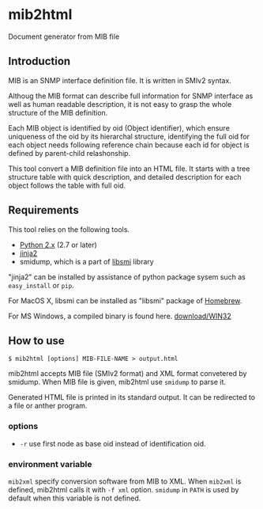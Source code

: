 # mib2html

Document generator from MIB file

## Introduction

MIB is an SNMP interface definition file.
It is written in SMIv2 syntax.

Althoug the MIB format can describe full information
for SNMP interface as well as human readable description,
it is not easy to grasp the whole structure of the MIB definition.

Each MIB object is identified by oid (Object identifier),
which ensure uniqueness of the oid by its hierarchal structure,
identifying the full oid for each object needs following
reference chain because each id for object is defined
by parent-child relashonship.

This tool convert a MIB definition file into an HTML file.
It starts with a tree structure table with quick description,
and detailed description for each object follows the table
with full oid.

## Requirements

This tool relies on the following tools.

* [Python 2.x](http://www.python.org) (2.7 or later)
* [jinja2](http://jinja.pocoo.org/)
* smidump, which is a part of [libsmi](http://www.ibr.cs.tu-bs.de/projects/libsmi/) library

"jinja2" can be installed by assistance of python package sysem such as  `easy_install` or `pip`.

For MacOS X, libsmi can be installed as "libsmi" package of [Homebrew](http://brew.sh/).

For MS Windows, a compiled binary is found here. [download/WIN32](https://www.ibr.cs.tu-bs.de/projects/libsmi/download/WIN32/)

## How to use

```
$ mib2html [options] MIB-FILE-NAME > output.html
```

mib2html accepts MIB file (SMIv2 format) and XML format convetered by smidump.
When MIB file is given, mib2html use `smidump` to parse it.

Generated HTML file is printed in its standard output. It can be redirected to a file or anther program.

### options

* `-r` use first node as base oid instead of identification oid.

### environment variable

`mib2xml` specify conversion software from MIB to XML.
When `mib2xml` is defined, mib2html calls it with `-f xml` option.
`smidump` in `PATH` is used by default when this variable is not defined.


